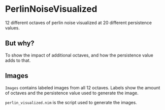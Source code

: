 # PerlinNoiseVisualized
 12 different octaves of perlin noise visualized at 20 different persistence values.

## But why?

To show the impact of additional octaves, and how the persistence value adds to that.

## Images

`Images` contains labeled images from all 12 octaves.  Labels show the amount of octaves and the persistence value used to generate the image.

`perlin_visualized.nim` is the script used to generate the images.
